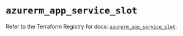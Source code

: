 # `azurerm_app_service_slot`

Refer to the Terraform Registry for docs: [`azurerm_app_service_slot`](https://registry.terraform.io/providers/hashicorp/azurerm/4.5.0/docs/resources/app_service_slot).
